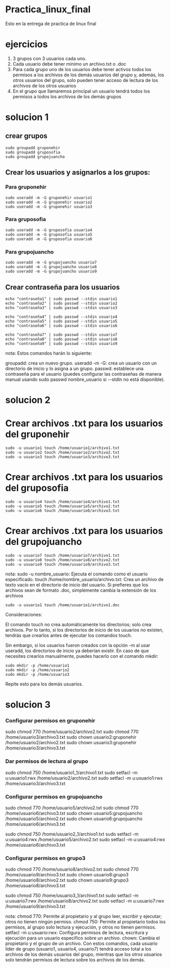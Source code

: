 # Practica_linux_final
Esto en la entrega de practica de linux final 
# ejercicios 
1. 3 grupos con 3 usuarios cada uno.
2. Cada usuario debe tener mínimo un archivo.txt o .doc
3. Para cada grupo uno de los usuarios debe tener activos todos los permisos a los archivos de los demás usuarios del grupo y, además, los otros usuarios del grupo, solo pueden tener acceso de lectura de los archivos de los otros usuarios
4. En el grupo que llamaremos principal un usuario tendrá todos los permisos a todos los archivos de los demás grupos

# solucion 1 
## crear grupos
```
sudo groupadd gruponehir
sudo groupadd gruposofia
sudo groupadd grupojuancho
```

## Crear los usuarios y asignarlos a los grupos:
### Para gruponehir
```
sudo useradd -m -G gruponehir usuario1
sudo useradd -m -G gruponehir usuario2
sudo useradd -m -G gruponehir usuario3
```
### Para gruposofia
```
sudo useradd -m -G gruposofia usuario4
sudo useradd -m -G gruposofia usuario5
sudo useradd -m -G gruposofia usuario6
```

### Para grupojuancho
```
sudo useradd -m -G grupojuancho usuario7
sudo useradd -m -G grupojuancho usuario8
sudo useradd -m -G grupojuancho usuario9
```

## Crear contraseña para los usuarios

```
echo "contraseña1" | sudo passwd --stdin usuario1
echo "contraseña2" | sudo passwd --stdin usuario2
echo "contraseña3" | sudo passwd --stdin usuario3

echo "contraseña4" | sudo passwd --stdin usuario4
echo "contraseña5" | sudo passwd --stdin usuario5
echo "contraseña6" | sudo passwd --stdin usuario6

echo "contraseña7" | sudo passwd --stdin usuario7
echo "contraseña8" | sudo passwd --stdin usuario8
echo "contraseña9" | sudo passwd --stdin usuario9
```
nota:
Estos comandos harán lo siguiente:

groupadd: crea un nuevo grupo.
useradd -m -G: crea un usuario con un directorio de inicio y lo asigna a un grupo.
passwd: establece una contraseña para el usuario (puedes configurar las contraseñas de manera manual usando sudo passwd nombre_usuario si --stdin no está disponible).

# solucion 2
# Crear archivos .txt para los usuarios del gruponehir
```
sudo -u usuario1 touch /home/usuario1/archivo1.txt
sudo -u usuario2 touch /home/usuario2/archivo2.txt
sudo -u usuario3 touch /home/usuario3/archivo3.txt
```
# Crear archivos .txt para los usuarios del gruposofia
```
sudo -u usuario4 touch /home/usuario4/archivo1.txt
sudo -u usuario5 touch /home/usuario5/archivo2.txt
sudo -u usuario6 touch /home/usuario6/archivo3.txt
```
# Crear archivos .txt para los usuarios del grupojuancho
```
sudo -u usuario7 touch /home/usuario7/archivo1.txt
sudo -u usuario8 touch /home/usuario8/archivo2.txt
sudo -u usuario9 touch /home/usuario9/archivo3.txt
```

nota:
sudo -u nombre_usuario: Ejecuta el comando como el usuario especificado.
touch /home/nombre_usuario/archivo.txt: Crea un archivo de texto vacío en el directorio de inicio del usuario.
Si prefieres que los archivos sean de formato .doc, simplemente cambia la extensión de los archivos
```
sudo -u usuario1 touch /home/usuario1/archivo1.doc
```
Consideraciones:

El comando touch no crea automáticamente los directorios; solo crea archivos. Por lo tanto, si los directorios de inicio de los usuarios no existen, tendrás que crearlos antes de ejecutar los comandos touch.

Sin embargo, si los usuarios fueron creados con la opción -m al usar useradd, los directorios de inicio ya deberían existir. En caso de que necesites crearlos manualmente, puedes hacerlo con el comando mkdir:
```
sudo mkdir -p /home/usuario1
sudo mkdir -p /home/usuario2
sudo mkdir -p /home/usuario3
```
Repite esto para los demás usuarios.

# solucion 3 

### Configurar permisos en gruponehir
sudo chmod 770 /home/usuario2/archivo2.txt
sudo chmod 770 /home/usuario3/archivo3.txt
sudo chown usuario2:gruponehir /home/usuario2/archivo2.txt
sudo chown usuario3:gruponehir /home/usuario3/archivo3.txt

### Dar permisos de lectura al grupo
sudo chmod 750 /home/usuario1_1/archivo1.txt
sudo setfacl -m u:usuario1:rwx /home/usuario2/archivo2.txt
sudo setfacl -m u:usuario1:rwx /home/usuario3/archivo3.txt

### Configurar permisos en grupojuancho
sudo chmod 770 /home/usuario5/archivo2.txt
sudo chmod 770 /home/usuario6/archivo3.txt
sudo chown usuario5:grupojuancho /home/usuario5/archivo2.txt
sudo chown usuario6:grupojuancho /home/usuario6/archivo3.txt

sudo chmod 750 /home/usuario2_1/archivo1.txt
sudo setfacl -m u:usuario4:rwx /home/usuario5/archivo2.txt
sudo setfacl -m u:usuario4:rwx /home/usuario6/archivo3.txt

### Configurar permisos en grupo3
sudo chmod 770 /home/usuario8/archivo2.txt
sudo chmod 770 /home/usuario9/archivo3.txt
sudo chown usuario8:grupo3 /home/usuario8/archivo2.txt
sudo chown usuario9:grupo3 /home/usuario8/archivo3.txt

sudo chmod 750 /home/usuario3_1/archivo1.txt
sudo setfacl -m u:usuario7:rwx /home/usuario8/archivo2.txt
sudo setfacl -m u:usuario7:rwx /home/usuario9/archivo3.txt

nota:
chmod 770: Permite al propietario y al grupo leer, escribir y ejecutar; otros no tienen ningún permiso.
chmod 750: Permite al propietario todos los permisos, al grupo solo lectura y ejecución, y otros no tienen permisos.
setfacl -m u:usuario:rwx: Configura permisos de lectura, escritura y ejecución para un usuario específico sobre un archivo.
chown: Cambia el propietario y el grupo de un archivo.
Con estos comandos, cada usuario líder de grupo (usuario1, usuario4, usuario7) tendrá acceso total a los archivos de los demás usuarios del grupo, mientras que los otros usuarios solo tendrán permisos de lectura sobre los archivos de los demás.



